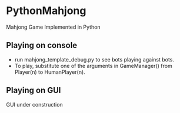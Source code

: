 # PythonMahjong
Mahjong Game Implemented in Python

## Playing on console
- run mahjong_template_debug.py to see bots playing against bots.
- To play, substitute one of the arguments in GameManager() from Player(n) to HumanPlayer(n).

## Playing on GUI
GUI under construction
